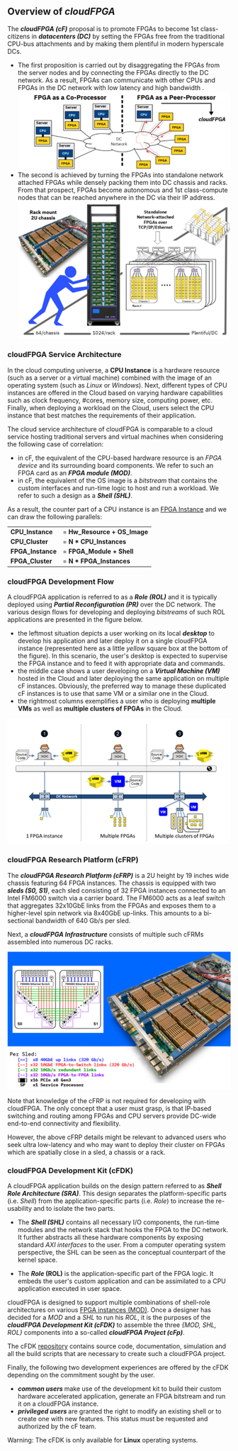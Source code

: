 
## Overview of _cloudFPGA_ 

The **_cloudFPGA (cF)_** proposal is to promote FPGAs to become 1st class-citizens in **_datacenters
 (DC)_** by setting the FPGAs free from the traditional CPU-bus attachments and by making them 
 plentiful in modern hyperscale DCs. 
* The first proposition is carried out by disaggregating the FPGAs from the server nodes and by 
  connecting the FPGAs directly to the DC network. As a result, FPGAs can communicate with other 
  CPUs and FPGAs in the DC network with low latency and high bandwidth .
  ![Bus-attached vs Network-attached FPGAs](../../imgs/about-cf-1.png)
* The second is achieved by turning the FPGAs into standalone network attached FPGAs while densely
  packing them into DC chassis and racks. From that prospect, FPGAs become autonomous and 1st class-compute
  nodes that can be reached anywhere in the DC via their IP address. 
  ![How-to-make-FPGAs-plentiful-in-DC](../../imgs/about-cf-2.png)
 
### cloudFPGA Service Architecture

In the cloud computing universe, a **CPU Instance** is a hardware resource (such as a server or a 
virtual machine) combined with the image of an operating system (such as _Linux_ or _Windows_). 
Next, different types of CPU instances are offered in the Cloud based on varying hardware capabilities 
such as clock frequency, #cores, memory size, computing power, etc. Finally, when deploying a workload 
on the Cloud, users select the CPU instance that best matches the requirements of their application.
 
The cloud service architecture of cloudFPGA is comparable to a cloud service hosting traditional 
servers and virtual machines when considering the following case of correlation:
* in cF, the equivalent of the CPU-based hardware resource is an _FPGA device_ and its surrounding 
  board components. We refer to such an FPGA card as an **_FPGA module (MOD)_**. 
* in cF, the equivalent of the OS image is a _bitstream_ that contains the custom interfaces and
  run-time logic to host and run a workload. We refer to such a design as a **_Shell (SHL)_**. 
 
As a result, the counter part of a CPU instance is an [FPGA Instance](#fpga_instance)
and we can draw the following parallels:


|                 |                             |
|-----------------|-----------------------------| 
|**CPU_Instance** |= **Hw_Resource + OS_Image** |
|**CPU_Cluster**  |= **N * CPU_Instances**    |
|**FPGA_Instance**|= **FPGA_Module + Shell**    |
|**FPGA_Cluster** |= **N * FPGA_Instances**   |

  
### cloudFPGA Development Flow

A cloudFPGA application is referred to as a **_Role (ROL)_** and it is typically deployed using 
**_Partial Reconfiguration (PR)_** over the DC network. The various design flows for developing and 
deploying _bitstreams_ of such ROL applications are presented in the figure below.  
 * the leftmost situation depicts a user working on its local **_desktop_** to develop his application 
   and later deploy it on a single cloudFPGA instance (represented here as a little _yellow_ square 
   box at the bottom of the figure). In this scenario, the user's desktop is expected to supervise 
   the FPGA instance and to feed it with appropriate data and commands.    
 * the middle case shows a user developing on a **_Virtual Machine (VM)_** hosted in the Cloud and 
   later deploying the same application on multiple cF instances. Obviously, the preferred way to 
   manage these duplicated cF instances is to use that same VM or a similar one in the Cloud. 
 * the rightmost columns exemplifies a user who is deploying **multiple VMs** as well as **multiple 
   clusters of FPGAs** in the Cloud.
   
![Overview-of-the-development-flow](../../imgs/dev-flow.png)

### cloudFPGA Research Platform (cFRP)

The **_cloudFPGA Research Platform (cFRP)_** is a 2U height by 19 inches wide chassis featuring 64 
FPGA instances. The chassis is equipped with two **_sleds (S0, S1)_**, each sled consisting of 
32 FPGA instances connected to an Intel FM6000 switch via a carrier board. The FM6000 acts as a 
leaf switch that aggregates 32x10GbE links from the FPGAs and exposes them to a higher-level spin 
network via 8x40GbE up-links. This amounts to a bi-sectional bandwidth of 640 Gb/s per sled.

Next, a **_cloudFPGA Infrastructure_** consists of multiple such cFRMs assembled into numerous DC racks.
 
![Overview-of-the-research-platform](../../imgs/cfrp.png)
 
Note that knowledge of the cFRP is not required for developing with cloudFPGA. The only concept that 
a user must grasp, is that IP-based switching and routing among FPGAs and CPU servers provide DC-wide 
end-to-end connectivity and flexibility. 

However, the above cFRP details might be relevant to advanced users who seek ultra low-latency and 
who may want to deploy their cluster on FPGAs which are spatially close in a sled, a chassis or 
a rack.  

### cloudFPGA Development Kit (cFDK)

A cloudFPGA application builds on the design pattern referred to as **_Shell Role 
Architecture (SRA)_**. This design separates the platform-specific parts (i.e. _Shell_) from the 
application-specific parts (i.e. _Role_) to increase the re-usability and to isolate the two parts. 

* The **_Shell (SHL)_** contains all necessary I/O components, the run-time modules and the network stack 
 that hooks the FPGA to the DC network. It further abstracts all these hardware components by exposing 
 standard _AXI interfaces_ to the user. From a computer operating system perspective, the SHL can be 
 seen as the conceptual counterpart of the kernel space.

* The **_Role_ (ROL)** is the application-specific part of the FPGA logic. It embeds the user's custom 
 application and can be assimilated to a CPU application executed in user space. 

cloudFPGA is designed to support multiple combinations of shell-role architectures on various 
[FPGA instances (MOD)](#fpga_instance). Once a designer has decided for a _MOD_ and a _SHL_ to run
his _ROL_, it is the purposes of the **_cloudFPGA Development Kit (cFDK)_** to assemble the three
_{MOD, SHL, ROL}_ components into a so-called **_cloudFPGA Project (cFp)_**.     

The cFDK [repository](../../../cFDK) contains source code, documentation, simulation and all the 
build scripts that are necessary to create such a cloudFPGA project. 

Finally, the following two development experiences are offered by the cFDK depending on the commitment 
sought by the user.

* **_common users <a name="common_user"> </a>_** make use of the development kit to build their custom 
  hardware accelerated application, generate an FPGA bitstream and run it on a cloudFPGA instance. 
* **_privileged users <a name="privileged_user"> </a>_** are granted the right to modify an existing 
  shell or to create one with new features. This status must be requested and authorized by the 
  cF team.  
 
Warning: The cFDK is only available for **Linux** operating systems.

